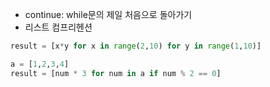 * continue: while문의 제일 처음으로 돌아가기
* 리스트 컴프리헨션
```python
result = [x*y for x in range(2,10) for y in range(1,10)]

a = [1,2,3,4]
result = [num * 3 for num in a if num % 2 == 0]
```